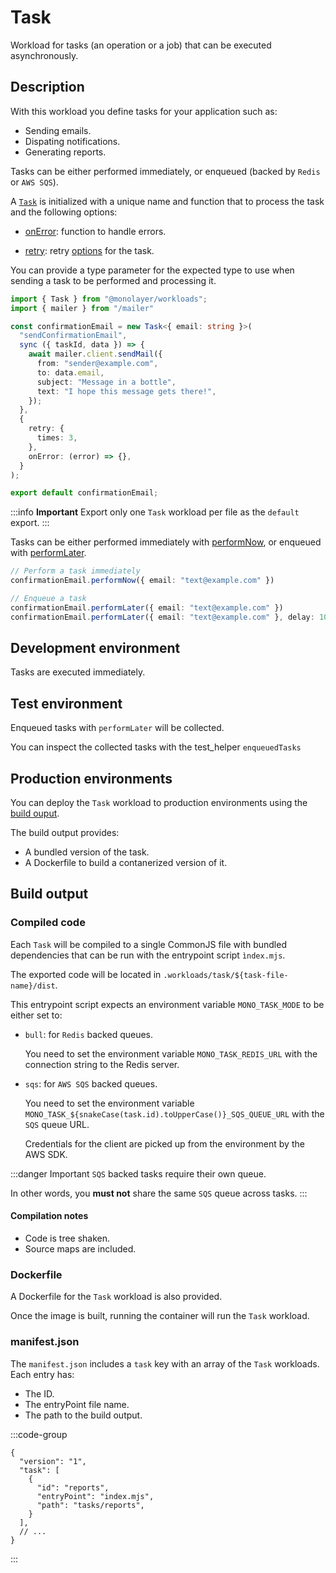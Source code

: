 # Task

Workload for tasks (an operation or a job) that can be executed asynchronously.

## Description

With this workload you define tasks for your application such as:

- Sending emails.
- Dispating notifications.
- Generating reports.

Tasks can be either performed immediately, or enqueued (backed by `Redis` or `AWS SQS`).

A [`Task`](./../reference/api/main/classes/Task.md) is initialized with a unique name and function that to process the task and the following options:

- [onError](./../reference/api/main/interfaces/TaskOptions.md#properties): function to handle errors.

- [retry](./../reference/api/main/interfaces/TaskOptions.md#properties): retry [options](./../reference/api/main/interfaces/RetryOptions.md) for the task.

You can provide a type parameter for the expected type to use when sending a task to be performed and processing it.

```ts
import { Task } from "@monolayer/workloads";
import { mailer } from "/mailer"

const confirmationEmail = new Task<{ email: string }>(
  "sendConfirmationEmail",
  sync ({ taskId, data }) => {
    await mailer.client.sendMail({
      from: "sender@example.com",
      to: data.email,
      subject: "Message in a bottle",
      text: "I hope this message gets there!",
    });
  },
  {
    retry: {
      times: 3,
    },
    onError: (error) => {},
  }
);

export default confirmationEmail;
```

:::info **Important**
Export only one `Task` workload per file as the `default` export.
:::

Tasks can be either performed immediately with [performNow](./../reference/api/main/classes/Task.md#performnow), or enqueued with [performLater](./../reference/api/main/classes/Task.md#performlater).

```ts
// Perform a task immediately
confirmationEmail.performNow({ email: "text@example.com" })

// Enqueue a task
confirmationEmail.performLater({ email: "text@example.com" })
confirmationEmail.performLater({ email: "text@example.com" }, delay: 1000);
```

## Development environment

Tasks are executed immediately.

## Test environment

Enqueued tasks with `performLater` will be collected.

You can inspect the collected tasks with the test_helper `enqueuedTasks`

## Production environments

You can deploy the `Task` workload to production environments using the [build ouput](#build-output).

The build output provides:

- A bundled version of the task.
- A Dockerfile to build a contanerized version of it.

## Build output

### Compiled code

Each `Task` will be compiled to a single CommonJS file with bundled dependencies that can be run with the entrypoint script `ìndex.mjs`.

The exported code will be located in `.workloads/task/${task-file-name}/dist`.

This entrypoint script expects an environment variable `MONO_TASK_MODE` to be either set to:

- `bull`: for `Redis` backed queues.

  You need to set the environment variable `MONO_TASK_REDIS_URL` with the connection string to the Redis server.
- `sqs`: for `AWS SQS` backed queues.

  You need to set the environment variable `MONO_TASK_${snakeCase(task.id).toUpperCase()}_SQS_QUEUE_URL` with the `SQS` queue URL.

  Credentials for the client are picked up from the environment by the AWS SDK.

:::danger Important
`SQS` backed tasks require their own queue.

In other words, you **must not** share the same `SQS` queue across tasks.
:::

#### Compilation notes

- Code is tree shaken.
- Source maps are included.

### Dockerfile

A Dockerfile for the `Task` workload is also provided.

Once the image is built, running the container will run the `Task` workload.

### manifest.json

The `manifest.json` includes a `task` key with an array of the `Task` workloads. Each entry has:

- The ID.
- The entryPoint file name.
- The path to the build output.

:::code-group

```json[Task Workload]
{
  "version": "1",
  "task": [
    {
      "id": "reports",
      "entryPoint": "index.mjs",
      "path": "tasks/reports",
    }
  ],
  // ...
}
```

:::
